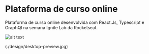 
<h1>Plataforma de curso online</h1>
  
<p>Plataforma de curso online desenvolvida com React.Js, Typescript e GraphQl na semana Ignite Lab da Rocketseat.</p>

![alt text](./assets/screenshot.png)

(./design/desktop-preview.jpg)
